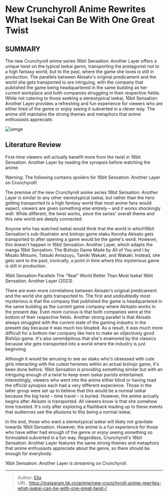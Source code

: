 # New Crunchyroll Anime Rewrites What Isekai Can Be With One Great Twist 


## SUMMARY 



  The new Crunchyroll anime series 16bit Sensation: Another Layer offers a unique twist on the typical isekai genre, transporting the protagonist not to a high fantasy world, but to the past, where the game she loves is still in production.   The parallels between Akisato&#39;s original predicament and the world she gets transported to are intriguing, with the company that published the game being headquartered in the same building as her current workplace and both companies struggling in their respective fields.   While not catering to those seeking a stereotypical isekai, 16bit Sensation: Another Layer provides a refreshing and fun experience for viewers who are either tired of the genre or enjoy seeing it subverted in a clever way. The anime still maintains the strong themes and metaphors that anime enthusiasts appreciate.  

![iamge](https://static1.srcdn.com/wordpress/wp-content/uploads/2023/10/16bit-sensation-cover.jpg)

## Literature Review

First-time viewers will actually benefit more from the twist in 16bit Sensation: Another Layer by reading the synopsis before watching the anime.




Warning: The following contains spoilers for 16bit Sensation: Another Layer on Crunchyroll!




The premise of the new Crunchyroll anime series 16bit Sensation: Another Layer is similar to any other stereotypical Isekai, but rather than the hero getting transported to a high fantasy world that most anime fans would expect, viewers are given something else entirely – and it works shockingly well. While different, the twist works, since the series&#39; overall theme and this new world are deeply connected.

Anyone who has watched isekai would think that the world in which16bit Sensation&#39;s sub-illustrator and bishojo game otaku Konoha Akisato gets transported to after opening a game would be the game&#39;s word. However, this doesn&#39;t happen in 16bit Sensation: Another Layer, which adapts the manga 16bit Sensation: The Bishojo Game Made by All of You and I by Misato Mitsumi, Tatsuki Amazuyu, Tamiki Wakaki, and Wakaki. Instead, she gets sent to the past, ironically, a point in time where this mysterious game is still in production.


 16bit Sensation Parallels The &#34;Real&#34; World Better Than Most Isekai 
16bit Sensation: Another Layer (2023)
          




There are even more correlations between Akisato&#39;s original predicament and the world she gets transported to. The first and undoubtedly most mysterious is that the company that published the game is headquartered in the same building as the current game company where Akitsato works in the present day. Even more curious is that both companies were at the bottom of their respective fields. Another strong parallel is that Akisato always struggled with the current state of the gaming industry in the present day because it was much too bloated. As a result, it was much more difficult for a bottom-tier company like hers to make an objectively good Bishōjo game. It&#39;s also serendipitous that she&#39;s enamored by the classics because she gets transported into a world where the industry is just beginning.

Although it would be amusing to see an otaku who&#39;s obsessed with cute girls interacting with the cutest heroines within an actual bishojo game, it&#39;s been done before. 16bit Sensation is providing something similar but with an intriguing enough of a twist to keep even isekai purists entertained. Interestingly, viewers who went into the anime either blind or having read the official synopsis each had a very different experience. Those in the latter group were set up to believe that this would be a normal isekai because the big twist – time travel – is buried. However, the anime actually begins after Akisato is transported. All viewers know is that she somehow time traveled. It&#39;s only after exploring a flashback leading up to these events that audiences see the allusions to this being a normal isekai.




          

In the end, those who want a stereotypical isekai will likely not gravitate towards 16bit Sensation. However, the anime is a fun experience for those who have either had enough of the genre or enjoy seeing something so formulated subverted in a fun way. Regardless, Crunchyroll&#39;s 16bit Sensation: Another Layer features the same strong themes and metaphors that anime enthusiasts appreciate about the genre, so there should be enough for everybody.

16bit Sensation: Another Layer is streaming on Crunchyroll.



---

> Author: [Ella](https://instagram.hk.cn/)  
> URL: https://instagram.hk.cn/anime/new-crunchyroll-anime-rewrites-what-isekai-can-be-with-one-great-twist-/  


